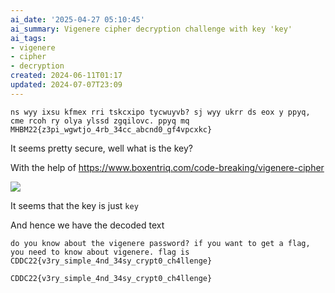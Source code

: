 ```yaml
---
ai_date: '2025-04-27 05:10:45'
ai_summary: Vigenere cipher decryption challenge with key 'key'
ai_tags:
- vigenere
- cipher
- decryption
created: 2024-06-11T01:17
updated: 2024-07-07T23:09
---
```


```text
ns wyy ixsu kfmex rri tskcxipo tycwuyvb? sj wyy ukrr ds eox y ppyq, cme rcoh ry olya ylssd zgqilovc. ppyq mq MHBM22{z3pi_wgwtjo_4rb_34cc_abcnd0_gf4vpcxkc}
```

It seems pretty secure, well what is the key?

With the help of https://www.boxentriq.com/code-breaking/vigenere-cipher

![](https://res.cloudinary.com/kumonochisanaka/image/upload/v1718083810/2024/06/4a0baca294a64593cc2c033e322678f3.png)

It seems that the key is just `key`

And hence we have the decoded text

```text
do you know about the vigenere password? if you want to get a flag, you need to know about vigenere. flag is CDDC22{v3ry_simple_4nd_34sy_crypt0_ch4llenge}
```

```flag
CDDC22{v3ry_simple_4nd_34sy_crypt0_ch4llenge}
```